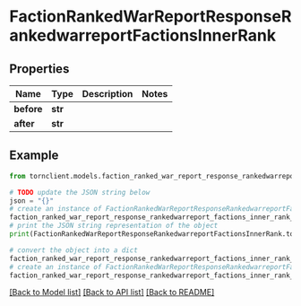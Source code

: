 # FactionRankedWarReportResponseRankedwarreportFactionsInnerRank


## Properties

Name | Type | Description | Notes
------------ | ------------- | ------------- | -------------
**before** | **str** |  | 
**after** | **str** |  | 

## Example

```python
from tornclient.models.faction_ranked_war_report_response_rankedwarreport_factions_inner_rank import FactionRankedWarReportResponseRankedwarreportFactionsInnerRank

# TODO update the JSON string below
json = "{}"
# create an instance of FactionRankedWarReportResponseRankedwarreportFactionsInnerRank from a JSON string
faction_ranked_war_report_response_rankedwarreport_factions_inner_rank_instance = FactionRankedWarReportResponseRankedwarreportFactionsInnerRank.from_json(json)
# print the JSON string representation of the object
print(FactionRankedWarReportResponseRankedwarreportFactionsInnerRank.to_json())

# convert the object into a dict
faction_ranked_war_report_response_rankedwarreport_factions_inner_rank_dict = faction_ranked_war_report_response_rankedwarreport_factions_inner_rank_instance.to_dict()
# create an instance of FactionRankedWarReportResponseRankedwarreportFactionsInnerRank from a dict
faction_ranked_war_report_response_rankedwarreport_factions_inner_rank_from_dict = FactionRankedWarReportResponseRankedwarreportFactionsInnerRank.from_dict(faction_ranked_war_report_response_rankedwarreport_factions_inner_rank_dict)
```
[[Back to Model list]](../README.md#documentation-for-models) [[Back to API list]](../README.md#documentation-for-api-endpoints) [[Back to README]](../README.md)


